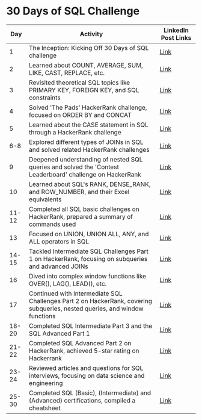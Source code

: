 # 30 Days of SQL Challenge


| Day | Activity | LinkedIn Post Links |
|-----|----------|---------------|
| 1   | The Inception: Kicking Off 30 Days of SQL challenge | [Link](https://www.linkedin.com/posts/ayushlodha7_revising-the-select-query-ii-hackerrank-activity-7146882671028150272-SHEz?utm_source=share&utm_medium=member_desktop) |
| 2   | Learned about COUNT, AVERAGE, SUM, LIKE, CAST, REPLACE, etc. | [Link](https://www.linkedin.com/posts/ayushlodha7_30daysofsql-day2-30daysofsql-activity-7147242247686610944-jk7-?utm_source=share&utm_medium=member_desktop) |
| 3   | Revisited theoretical SQL topics like PRIMARY KEY, FOREIGN KEY, and SQL constraints | [Link](https://www.linkedin.com/posts/ayushlodha7_30daysofsql-day3-30daysofsql-activity-7147626838234660865-UZaJ?utm_source=share&utm_medium=member_desktop) |
| 4   | Solved 'The Pads' HackerRank challenge, focused on ORDER BY and CONCAT | [Link](https://www.linkedin.com/posts/ayushlodha7_the-pads-hackerrank-activity-7147995780501389312-3A0e?utm_source=share&utm_medium=member_desktop) |
| 5   | Learned about the CASE statement in SQL through a HackerRank challenge | [Link](https://www.linkedin.com/posts/ayushlodha7_type-of-triangle-hackerrank-activity-7148581722526265344-cd9h?utm_source=share&utm_medium=member_desktop) |
| 6-8 | Explored different types of JOINs in SQL and solved related HackerRank challenges | [Link](https://www.linkedin.com/posts/ayushlodha7_population-census-hackerrank-activity-7150530519842086915-G82P?utm_source=share&utm_medium=member_desktop) |
| 9   | Deepened understanding of nested SQL queries and solved the 'Contest Leaderboard' challenge on HackerRank | [Link](https://www.linkedin.com/posts/ayushlodha7_contest-leaderboard-hackerrank-activity-7150892232504516609-VUnu?utm_source=share&utm_medium=member_desktop) |
| 10  | Learned about SQL's RANK, DENSE_RANK, and ROW_NUMBER, and their Excel equivalents | [Link](https://www.linkedin.com/posts/ayushlodha7_30daysofsql-30daysofsql-day10-activity-7151149223860678657-lUt2?utm_source=share&utm_medium=member_desktop) |
| 11-12 | Completed all SQL basic challenges on HackerRank, prepared a summary of commands used | [Link](https://www.linkedin.com/posts/ayushlodha7_sql-basic-solutions-activity-7152002921377771520-E_L3?utm_source=share&utm_medium=member_desktop) |
| 13  | Focused on UNION, UNION ALL, ANY, and ALL operators in SQL | [Link](https://www.linkedin.com/posts/ayushlodha7_30daysofsql-day13-30daysofsql-activity-7153565055689601026-qt65?utm_source=share&utm_medium=member_desktop) |
| 14-15 | Tackled Intermediate SQL Challenges Part 1 on HackerRank, focusing on subqueries and advanced JOINs | [Link](https://www.linkedin.com/posts/ayushlodha7_sql-intermediate-part-1-activity-7154633084145938432-gx85?utm_source=share&utm_medium=member_desktop) |
| 16  | Dived into complex window functions like OVER(), LAG(), LEAD(), etc. | [Link](https://www.linkedin.com/posts/ayushlodha7_30daysofsql-30daysofcode-30daysofsql-activity-7155013348911132673-bvWP?utm_source=share&utm_medium=member_desktop) |
| 17  | Continued with Intermediate SQL Challenges Part 2 on HackerRank, covering subqueries, nested queries, and window functions | [Link](https://www.linkedin.com/posts/ayushlodha7_sql-intermediate-solutions-part-ii-activity-7155361374083137537-utSC?utm_source=share&utm_medium=member_desktop) |
| 18-20    | Completed SQL Intermediate Part 3 and the SQL Advanced Part 1                             | [Link](https://www.linkedin.com/posts/ayushlodha7_intermediate-part-3-and-advanced-part-1-activity-7156457722786242560-y7Oo?utm_source=share&utm_medium=member_desktop)      |
| 21-22    | Completed SQL Advanced Part 2 on HackerRank, achieved 5-star rating on Hackerrank                     | [Link](https://www.linkedin.com/posts/ayushlodha7_sql-advanced-part2-activity-7157214397201817600-PUfB?utm_source=share&utm_medium=member_desktop)      |
| 23-24    | Reviewed articles and questions for SQL interviews, focusing on data science and engineering | [Link](https://www.linkedin.com/posts/ayushlodha7_leetcode-sql-interviewpreparation-activity-7158308448089055232-QNlo?utm_source=share&utm_medium=member_desktop)      |
| 25-30    | Completed SQL (Basic), (Intermediate) and (Advanced) certifications, compiled a cheatsheet  | [Link](https://www.linkedin.com/posts/ayushlodha7_sql-cheatsheet-activity-7160057922826162176-N8BV?utm_source=share&utm_medium=member_desktop)      |
